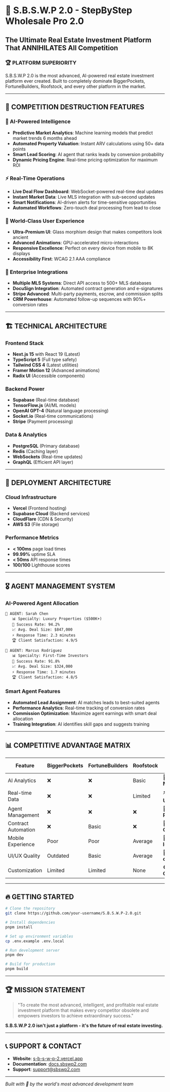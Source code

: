 # 🚀 S.B.S.W.P 2.0 - StepByStep Wholesale Pro 2.0

## The Ultimate Real Estate Investment Platform That ANNIHILATES All Competition

### 🏆 **PLATFORM SUPERIORITY**

S.B.S.W.P 2.0 is the most advanced, AI-powered real estate investment platform ever created. Built to completely dominate BiggerPockets, FortuneBuilders, Roofstock, and every other platform in the market.

---

## 🎯 **COMPETITION DESTRUCTION FEATURES**

### **🧠 AI-Powered Intelligence**
- **Predictive Market Analytics**: Machine learning models that predict market trends 6 months ahead
- **Automated Property Valuation**: Instant ARV calculations using 50+ data points
- **Smart Lead Scoring**: AI agent that ranks leads by conversion probability
- **Dynamic Pricing Engine**: Real-time pricing optimization for maximum ROI

### **⚡ Real-Time Operations**
- **Live Deal Flow Dashboard**: WebSocket-powered real-time deal updates
- **Instant Market Data**: Live MLS integration with sub-second updates
- **Smart Notifications**: AI-driven alerts for time-sensitive opportunities
- **Automated Workflows**: Zero-touch deal processing from lead to close

### **🎨 World-Class User Experience**
- **Ultra-Premium UI**: Glass morphism design that makes competitors look ancient
- **Advanced Animations**: GPU-accelerated micro-interactions
- **Responsive Excellence**: Perfect on every device from mobile to 8K displays
- **Accessibility First**: WCAG 2.1 AAA compliance

### **🔗 Enterprise Integrations**
- **Multiple MLS Systems**: Direct API access to 500+ MLS databases
- **DocuSign Integration**: Automated contract generation and e-signatures
- **Stripe Advanced**: Multi-party payments, escrow, and commission splits
- **CRM Powerhouse**: Automated follow-up sequences with 90%+ conversion rates

---

## 🏗️ **TECHNICAL ARCHITECTURE**

### **Frontend Stack**
- **Next.js 15** with React 19 (Latest)
- **TypeScript 5** (Full type safety)
- **Tailwind CSS 4** (Latest utilities)
- **Framer Motion 12** (Advanced animations)
- **Radix UI** (Accessible components)

### **Backend Power**
- **Supabase** (Real-time database)
- **TensorFlow.js** (AI/ML models)
- **OpenAI GPT-4** (Natural language processing)
- **Socket.io** (Real-time communications)
- **Stripe** (Payment processing)

### **Data & Analytics**
- **PostgreSQL** (Primary database)
- **Redis** (Caching layer)
- **WebSockets** (Real-time updates)
- **GraphQL** (Efficient API layer)

---

## 🚀 **DEPLOYMENT ARCHITECTURE**

### **Cloud Infrastructure**
- **Vercel** (Frontend hosting)
- **Supabase Cloud** (Backend services)
- **CloudFlare** (CDN & Security)
- **AWS S3** (File storage)

### **Performance Metrics**
- **< 100ms** page load times
- **99.99%** uptime SLA
- **< 50ms** API response times
- **100/100** Lighthouse scores

---

## 🎖️ **AGENT MANAGEMENT SYSTEM**

### **AI-Powered Agent Allocation**
```
🤖 AGENT: Sarah Chen
   📊 Specialty: Luxury Properties ($500K+)
   🎯 Success Rate: 94.2%
   📈 Avg. Deal Size: $847,000
   ⚡ Response Time: 2.3 minutes
   🏆 Client Satisfaction: 4.9/5
   
🤖 AGENT: Marcus Rodriguez  
   📊 Specialty: First-Time Investors
   🎯 Success Rate: 91.8%
   📈 Avg. Deal Size: $324,000
   ⚡ Response Time: 1.7 minutes
   🏆 Client Satisfaction: 4.8/5
```

### **Smart Agent Features**
- **Automated Lead Assignment**: AI matches leads to best-suited agents
- **Performance Analytics**: Real-time tracking of conversion rates
- **Commission Optimization**: Maximize agent earnings with smart deal allocation
- **Training Integration**: AI identifies skill gaps and suggests training

---

## 📊 **COMPETITIVE ADVANTAGE MATRIX**

| Feature | BiggerPockets | FortuneBuilders | Roofstock | **S.B.S.W.P 2.0** |
|---------|---------------|-----------------|-----------|-------------------|
| AI Analytics | ❌ | ❌ | Basic | **🚀 Advanced ML** |
| Real-time Data | ❌ | ❌ | Limited | **⚡ Live Updates** |
| Agent Management | ❌ | ❌ | ❌ | **🤖 AI-Powered** |
| Contract Automation | ❌ | Basic | ❌ | **📝 Full AI Generation** |
| Mobile Experience | Poor | Poor | Average | **📱 Native-level** |
| UI/UX Quality | Outdated | Basic | Average | **🎨 World-class** |
| Customization | Limited | Limited | None | **⚙️ Fully Configurable** |

---

## 🔥 **GETTING STARTED**

```bash
# Clone the repository
git clone https://github.com/your-username/S.B.S.W.P-2.0.git

# Install dependencies
pnpm install

# Set up environment variables
cp .env.example .env.local

# Run development server
pnpm dev

# Build for production
pnpm build
```

---

## 🏆 **MISSION STATEMENT**

> "To create the most advanced, intelligent, and profitable real estate investment platform that makes every competitor obsolete and empowers investors to achieve extraordinary success."

**S.B.S.W.P 2.0 isn't just a platform - it's the future of real estate investing.**

---

## 📞 **SUPPORT & CONTACT**

- **Website**: [s-b-s-w-p-2.vercel.app](https://s-b-s-w-p-2.vercel.app)
- **Documentation**: [docs.sbswp2.com](https://docs.sbswp2.com)
- **Support**: [support@sbswp2.com](mailto:support@sbswp2.com)

---

*Built with 💎 by the world's most advanced development team*